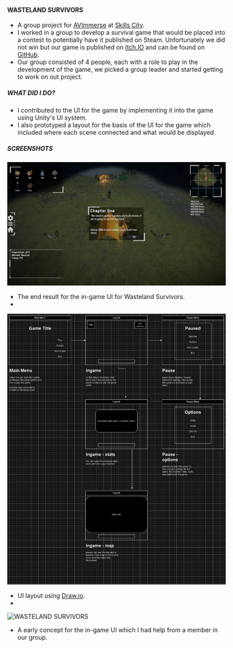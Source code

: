 #### WASTELAND SURVIVORS
- A group project for [AVImmerse](https://www.avimmerse.com/) at [Skills City](https://www.skills-city.com/).
- I worked in a group to develop a survival game that would be placed into a contest to potentially have it published on Steam.
Unfortunately we did not win but our game is published on [Itch.IO](https://aletdownofstate.itch.io/wasteland-survivors-rebuilding-hope) and can be found on [GitHub](https://github.com/Aletdownofstate/WastelandSurvivorsGE3).
- Our group consisted of 4 people, each with a role to play in the development of the game, we picked a group leader and started getting to work on out project.
##### WHAT DID I DO?
- I contributed to the UI for the game by implementing it into the game using Unity's UI system.
- I also prototyped a layout for the basis of the UI for the game which included where each scene connected and what would be displayed. 
##### SCREENSHOTS
![WASTELAND SURVIVORS](/assets/img/thumbnail/Wasteland%20Survivors%20GE3.png)
- The end result for the in-game UI for Wasteland Survivors.
-
![WASTELAND SURVIVORS](/assets/img/misc/wasteland_screenshot1.png)
- UI layout using [Draw.io](https://app.diagrams.net/).
-
![WASTELAND SURVIVORS](/assets/img/misc/wasteland_screenshot2.png)
- A early concept for the in-game UI which I had help from a member in our group.